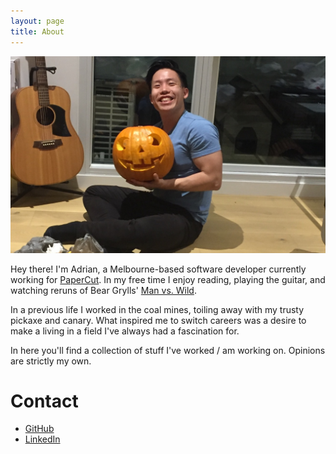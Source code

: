 ```yaml
---
layout: page
title: About
---
```


![Graduation](/assets/images/halloween.jpg)

Hey there! I'm Adrian, a Melbourne-based software developer currently working for [PaperCut](https://www.papercut.com). In my free time I enjoy reading, playing the guitar, and watching reruns of Bear Grylls' [Man vs. Wild](https://en.wikipedia.org/wiki/Man_vs._Wild).

In a previous life I worked in the coal mines, toiling away with my trusty pickaxe and canary. What inspired me to switch careers was a desire to make a living in a field I've always had a fascination for.

In here you'll find a collection of stuff I've worked / am working on. Opinions are strictly my own.

# Contact

* [GitHub](https://github.com/adrianwong)
* [LinkedIn](https://www.linkedin.com/in/adrian-wong-31bab653)

